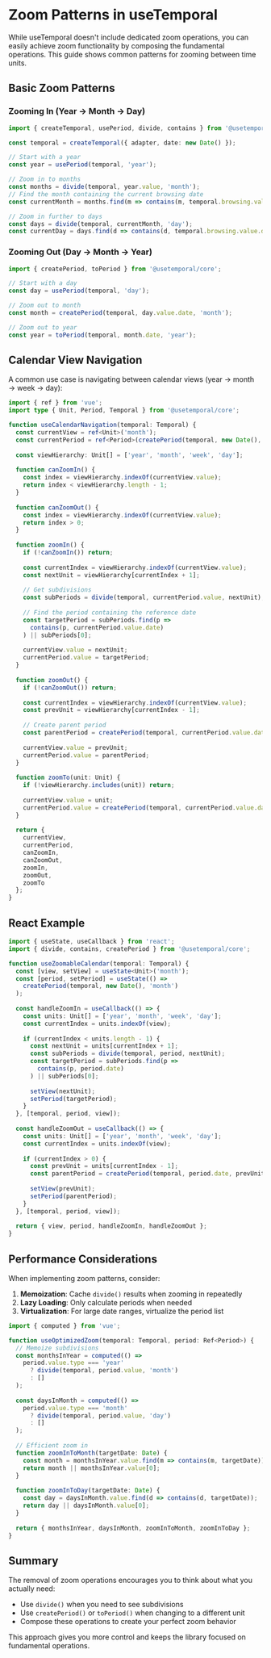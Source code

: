 # Zoom Patterns in useTemporal

While useTemporal doesn't include dedicated zoom operations, you can easily achieve zoom functionality by composing the fundamental operations. This guide shows common patterns for zooming between time units.

## Basic Zoom Patterns

### Zooming In (Year → Month → Day)

```typescript
import { createTemporal, usePeriod, divide, contains } from '@usetemporal/core';

const temporal = createTemporal({ adapter, date: new Date() });

// Start with a year
const year = usePeriod(temporal, 'year');

// Zoom in to months
const months = divide(temporal, year.value, 'month');
// Find the month containing the current browsing date
const currentMonth = months.find(m => contains(m, temporal.browsing.value.date)) || months[0];

// Zoom in further to days
const days = divide(temporal, currentMonth, 'day');
const currentDay = days.find(d => contains(d, temporal.browsing.value.date)) || days[0];
```

### Zooming Out (Day → Month → Year)

```typescript
import { createPeriod, toPeriod } from '@usetemporal/core';

// Start with a day
const day = usePeriod(temporal, 'day');

// Zoom out to month
const month = createPeriod(temporal, day.value.date, 'month');

// Zoom out to year
const year = toPeriod(temporal, month.date, 'year');
```

## Calendar View Navigation

A common use case is navigating between calendar views (year → month → week → day):

```typescript
import { ref } from 'vue';
import type { Unit, Period, Temporal } from '@usetemporal/core';

function useCalendarNavigation(temporal: Temporal) {
  const currentView = ref<Unit>('month');
  const currentPeriod = ref<Period>(createPeriod(temporal, new Date(), 'month'));
  
  const viewHierarchy: Unit[] = ['year', 'month', 'week', 'day'];
  
  function canZoomIn() {
    const index = viewHierarchy.indexOf(currentView.value);
    return index < viewHierarchy.length - 1;
  }
  
  function canZoomOut() {
    const index = viewHierarchy.indexOf(currentView.value);
    return index > 0;
  }
  
  function zoomIn() {
    if (!canZoomIn()) return;
    
    const currentIndex = viewHierarchy.indexOf(currentView.value);
    const nextUnit = viewHierarchy[currentIndex + 1];
    
    // Get subdivisions
    const subPeriods = divide(temporal, currentPeriod.value, nextUnit);
    
    // Find the period containing the reference date
    const targetPeriod = subPeriods.find(p => 
      contains(p, currentPeriod.value.date)
    ) || subPeriods[0];
    
    currentView.value = nextUnit;
    currentPeriod.value = targetPeriod;
  }
  
  function zoomOut() {
    if (!canZoomOut()) return;
    
    const currentIndex = viewHierarchy.indexOf(currentView.value);
    const prevUnit = viewHierarchy[currentIndex - 1];
    
    // Create parent period
    const parentPeriod = createPeriod(temporal, currentPeriod.value.date, prevUnit);
    
    currentView.value = prevUnit;
    currentPeriod.value = parentPeriod;
  }
  
  function zoomTo(unit: Unit) {
    if (!viewHierarchy.includes(unit)) return;
    
    currentView.value = unit;
    currentPeriod.value = createPeriod(temporal, currentPeriod.value.date, unit);
  }
  
  return {
    currentView,
    currentPeriod,
    canZoomIn,
    canZoomOut,
    zoomIn,
    zoomOut,
    zoomTo
  };
}
```

## React Example

```typescript
import { useState, useCallback } from 'react';
import { divide, contains, createPeriod } from '@usetemporal/core';

function useZoomableCalendar(temporal: Temporal) {
  const [view, setView] = useState<Unit>('month');
  const [period, setPeriod] = useState(() => 
    createPeriod(temporal, new Date(), 'month')
  );
  
  const handleZoomIn = useCallback(() => {
    const units: Unit[] = ['year', 'month', 'week', 'day'];
    const currentIndex = units.indexOf(view);
    
    if (currentIndex < units.length - 1) {
      const nextUnit = units[currentIndex + 1];
      const subPeriods = divide(temporal, period, nextUnit);
      const targetPeriod = subPeriods.find(p => 
        contains(p, period.date)
      ) || subPeriods[0];
      
      setView(nextUnit);
      setPeriod(targetPeriod);
    }
  }, [temporal, period, view]);
  
  const handleZoomOut = useCallback(() => {
    const units: Unit[] = ['year', 'month', 'week', 'day'];
    const currentIndex = units.indexOf(view);
    
    if (currentIndex > 0) {
      const prevUnit = units[currentIndex - 1];
      const parentPeriod = createPeriod(temporal, period.date, prevUnit);
      
      setView(prevUnit);
      setPeriod(parentPeriod);
    }
  }, [temporal, period, view]);
  
  return { view, period, handleZoomIn, handleZoomOut };
}
```

## Performance Considerations

When implementing zoom patterns, consider:

1. **Memoization**: Cache `divide()` results when zooming in repeatedly
2. **Lazy Loading**: Only calculate periods when needed
3. **Virtualization**: For large date ranges, virtualize the period list

```typescript
import { computed } from 'vue';

function useOptimizedZoom(temporal: Temporal, period: Ref<Period>) {
  // Memoize subdivisions
  const monthsInYear = computed(() => 
    period.value.type === 'year' 
      ? divide(temporal, period.value, 'month')
      : []
  );
  
  const daysInMonth = computed(() =>
    period.value.type === 'month'
      ? divide(temporal, period.value, 'day')
      : []
  );
  
  // Efficient zoom in
  function zoomInToMonth(targetDate: Date) {
    const month = monthsInYear.value.find(m => contains(m, targetDate));
    return month || monthsInYear.value[0];
  }
  
  function zoomInToDay(targetDate: Date) {
    const day = daysInMonth.value.find(d => contains(d, targetDate));
    return day || daysInMonth.value[0];
  }
  
  return { monthsInYear, daysInMonth, zoomInToMonth, zoomInToDay };
}
```

## Summary

The removal of zoom operations encourages you to think about what you actually need:
- Use `divide()` when you need to see subdivisions
- Use `createPeriod()` or `toPeriod()` when changing to a different unit
- Compose these operations to create your perfect zoom behavior

This approach gives you more control and keeps the library focused on fundamental operations.